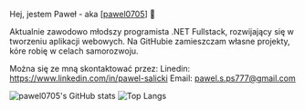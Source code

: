 Hej, jestem Paweł - aka [<a href="https://github.com/pawel0705">pawel0705</a>] 👋

Aktualnie zawodowo młodszy programista .NET Fullstack, rozwijający się w tworzeniu aplikacji webowych.
Na GitHubie zamieszczam własne projekty, kóre robię w celach samorozwoju.

Można się ze mną skontaktować przez:
Linedin: https://www.linkedin.com/in/pawel-salicki
Email: pawel.s.ps777@gmail.com

![pawel0705's GitHub stats](https://github-readme-stats.vercel.app/api?username=pawel0705&theme=graywhite&hide=contribs)
![Top Langs](https://github-readme-stats.vercel.app/api/top-langs/?username=pawel0705&exclude_repo=Studia&layout=compact)
